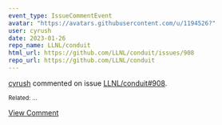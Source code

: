 ```yaml
---
event_type: IssueCommentEvent
avatar: "https://avatars.githubusercontent.com/u/1194526?"
user: cyrush
date: 2023-01-26
repo_name: LLNL/conduit
html_url: https://github.com/LLNL/conduit/issues/908
repo_url: https://github.com/LLNL/conduit
---
```


<a href='https://github.com/cyrush' target='_blank'>cyrush</a> commented on issue <a href='https://github.com/LLNL/conduit/issues/908' target='_blank'>LLNL/conduit#908</a>.

<small>Related:...</small>

<a href='https://github.com/LLNL/conduit/issues/908' target='_blank'>View Comment</a>